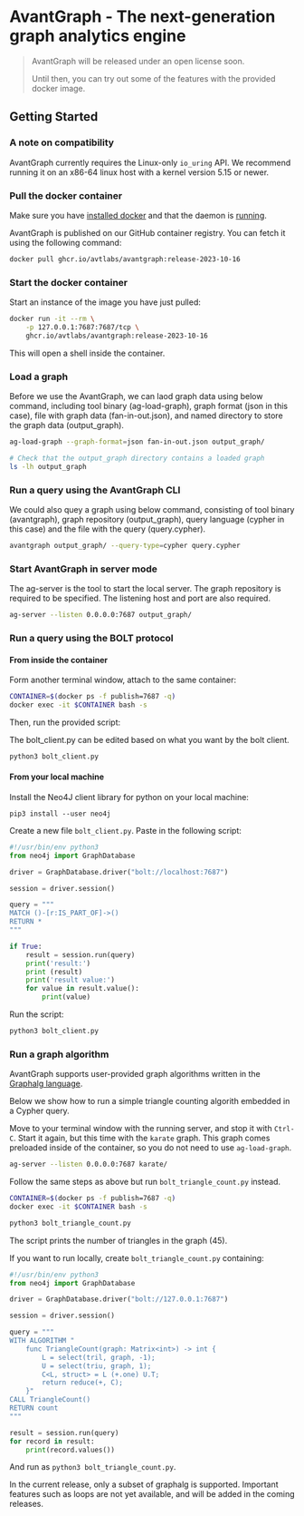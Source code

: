 # AvantGraph - The next-generation graph analytics engine
> AvantGraph will be released under an open license soon.
>
> Until then, you can try out some of the features with the provided docker image.

## Getting Started

### A note on compatibility
AvantGraph currently requires the Linux-only `io_uring` API.
We recommend running it on an x86-64 linux host with a kernel version 5.15 or newer.

### Pull the docker container
Make sure you have [installed docker](https://docs.docker.com/engine/install/) and that the daemon is [running](https://docs.docker.com/config/daemon/start/).

AvantGraph is published on our GitHub container registry.
You can fetch it using the following command:

```bash
docker pull ghcr.io/avtlabs/avantgraph:release-2023-10-16
```

### Start the docker container
Start an instance of the image you have just pulled:

```bash
docker run -it --rm \
    -p 127.0.0.1:7687:7687/tcp \
    ghcr.io/avtlabs/avantgraph:release-2023-10-16
```

This will open a shell inside the container. 

### Load a graph

Before we use the AvantGraph, we can laod graph data using below command, including tool binary (ag-load-graph), graph format (json in this case), file with graph data (fan-in-out.json), and named directory to store the graph data (output_graph).

```bash
ag-load-graph --graph-format=json fan-in-out.json output_graph/

# Check that the output_graph directory contains a loaded graph
ls -lh output_graph
```

### Run a query using the AvantGraph CLI

We could also quey a graph using below command, consisting of tool binary (avantgraph), graph repository (output_graph),  query language (cypher in this case) and the file with the query (query.cypher).

```bash
avantgraph output_graph/ --query-type=cypher query.cypher
```

### Start AvantGraph in server mode

The ag-server is the tool to start the local server. The graph repository is required to be specified. The listening host and port are also required.

```bash
ag-server --listen 0.0.0.0:7687 output_graph/
```

### Run a query using the BOLT protocol

#### From inside the container
Form another terminal window, attach to the same container:

```bash
CONTAINER=$(docker ps -f publish=7687 -q)
docker exec -it $CONTAINER bash -s
```

Then, run the provided script:

The bolt_client.py can be edited based on what you want by the bolt client.

```bash
python3 bolt_client.py
```

#### From your local machine
Install the Neo4J client library for python on your local machine:

```
pip3 install --user neo4j
```

Create a new file `bolt_client.py`.
Paste in the following script:

```python
#!/usr/bin/env python3
from neo4j import GraphDatabase

driver = GraphDatabase.driver("bolt://localhost:7687")

session = driver.session()

query = """
MATCH ()-[r:IS_PART_OF]->()
RETURN *
"""

if True:
    result = session.run(query)
    print('result:')
    print (result)
    print('result value:')
    for value in result.value():
        print(value)
```

Run the script:

```bash
python3 bolt_client.py
```

### Run a graph algorithm
AvantGraph supports user-provided graph algorithms written in the [Graphalg language](https://repository.tudelft.nl/islandora/object/uuid%3A1b5f0236-87f2-41f0-8af8-0911cb3b4d54?collection=education).

Below we show how to run a simple triangle counting algorith embedded in a Cypher query.

Move to your terminal window with the running server, and stop it with `Ctrl-C`.
Start it again, but this time with the `karate` graph.
This graph comes preloaded inside of the container, so you do not need to use `ag-load-graph`.

```bash
ag-server --listen 0.0.0.0:7687 karate/
```

Follow the same steps as above but run `bolt_triangle_count.py` instead.

```bash
CONTAINER=$(docker ps -f publish=7687 -q)
docker exec -it $CONTAINER bash -s

python3 bolt_triangle_count.py
```

The script prints the number of triangles in the graph (45).

If you want to run locally, create `bolt_triangle_count.py` containing:

```python
#!/usr/bin/env python3
from neo4j import GraphDatabase

driver = GraphDatabase.driver("bolt://127.0.0.1:7687")

session = driver.session()

query = """
WITH ALGORITHM "
    func TriangleCount(graph: Matrix<int>) -> int {
        L = select(tril, graph, -1);
        U = select(triu, graph, 1);
        C<L, struct> = L (+.one) U.T;
        return reduce(+, C);
    }"
CALL TriangleCount()
RETURN count
"""

result = session.run(query)
for record in result:
    print(record.values())

```

And run as `python3 bolt_triangle_count.py`.

In the current release, only a subset of graphalg is supported.
Important features such as loops are not yet available, and will be added in the coming releases.
